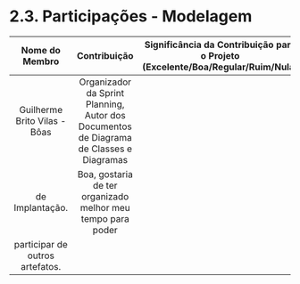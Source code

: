 # 2.3. Participações - Modelagem

| Nome do Membro | Contribuição | Significância da Contribuição para o Projeto (Excelente/Boa/Regular/Ruim/Nula) |
|:------------------------------:|:--:|:--------------------------------------------------------------------------------:|
| Guilherme Brito Vilas - Bôas | Organizador da Sprint Planning, Autor dos Documentos de Diagrama de Classes e Diagramas
de Implantação. | Boa, gostaria de ter organizado melhor meu tempo para poder
participar de outros artefatos. |
